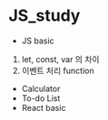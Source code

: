 # JS_study

- JS basic 
1. let, const, var 의 차이
2. 이벤트 처리 function

- Calculator
- To-do List
- React basic
